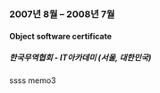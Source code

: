 
### 2007년 8월 – 2008년 7월

#### Object software certificate

##### 한국무역협회 - IT아카데미 (서울, 대한민국)

ssss memo3